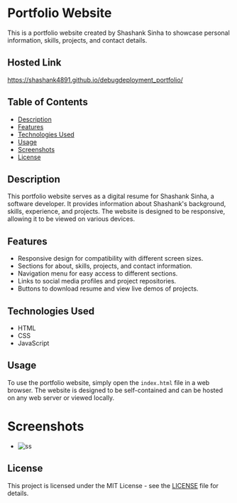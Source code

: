 
# Portfolio Website

This is a portfolio website created by Shashank Sinha to showcase personal information, skills, projects, and contact details.

## Hosted Link

https://shashank4891.github.io/debugdeployment_portfolio/

## Table of Contents

- [Description](#description)
- [Features](#features)
- [Technologies Used](#technologies-used)
- [Usage](#usage)
- [Screenshots](#screenshots)
- [License](#license)

## Description

This portfolio website serves as a digital resume for Shashank Sinha, a software developer. It provides information about Shashank's background, skills, experience, and projects. The website is designed to be responsive, allowing it to be viewed on various devices.

## Features

- Responsive design for compatibility with different screen sizes.
- Sections for about, skills, projects, and contact information.
- Navigation menu for easy access to different sections.
- Links to social media profiles and project repositories.
- Buttons to download resume and view live demos of projects.

## Technologies Used

- HTML
- CSS
- JavaScript

## Usage

To use the portfolio website, simply open the `index.html` file in a web browser. The website is designed to be self-contained and can be hosted on any web server or viewed locally.

# Screenshots
- ![ss](https://github.com/shashank4891/debugdeployment_portfolio/assets/132444392/aedfef58-65bd-4231-bfdc-36085a85d04d)


## License

This project is licensed under the MIT License - see the [LICENSE](LICENSE) file for details.


